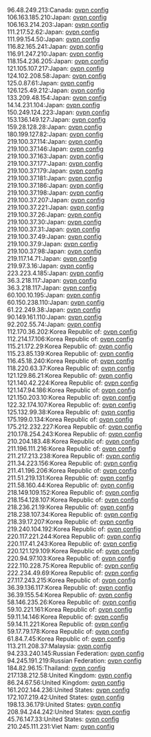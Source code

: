 96.48.249.213:Canada: [ovpn config](vpn/96_48_249_213.ovpn)  
106.163.185.210:Japan: [ovpn config](vpn/106_163_185_210.ovpn)  
106.163.214.203:Japan: [ovpn config](vpn/106_163_214_203.ovpn)  
111.217.52.62:Japan: [ovpn config](vpn/111_217_52_62.ovpn)  
111.99.154.50:Japan: [ovpn config](vpn/111_99_154_50.ovpn)  
116.82.165.241:Japan: [ovpn config](vpn/116_82_165_241.ovpn)  
116.91.247.210:Japan: [ovpn config](vpn/116_91_247_210.ovpn)  
118.154.236.205:Japan: [ovpn config](vpn/118_154_236_205.ovpn)  
121.105.107.217:Japan: [ovpn config](vpn/121_105_107_217.ovpn)  
124.102.208.58:Japan: [ovpn config](vpn/124_102_208_58.ovpn)  
125.0.87.61:Japan: [ovpn config](vpn/125_0_87_61.ovpn)  
126.125.49.212:Japan: [ovpn config](vpn/126_125_49_212.ovpn)  
133.209.48.154:Japan: [ovpn config](vpn/133_209_48_154.ovpn)  
14.14.231.104:Japan: [ovpn config](vpn/14_14_231_104.ovpn)  
150.249.124.223:Japan: [ovpn config](vpn/150_249_124_223.ovpn)  
153.136.149.127:Japan: [ovpn config](vpn/153_136_149_127.ovpn)  
159.28.128.28:Japan: [ovpn config](vpn/159_28_128_28.ovpn)  
180.199.127.82:Japan: [ovpn config](vpn/180_199_127_82.ovpn)  
219.100.37.114:Japan: [ovpn config](vpn/219_100_37_114.ovpn)  
219.100.37.146:Japan: [ovpn config](vpn/219_100_37_146.ovpn)  
219.100.37.163:Japan: [ovpn config](vpn/219_100_37_163.ovpn)  
219.100.37.177:Japan: [ovpn config](vpn/219_100_37_177.ovpn)  
219.100.37.179:Japan: [ovpn config](vpn/219_100_37_179.ovpn)  
219.100.37.181:Japan: [ovpn config](vpn/219_100_37_181.ovpn)  
219.100.37.186:Japan: [ovpn config](vpn/219_100_37_186.ovpn)  
219.100.37.198:Japan: [ovpn config](vpn/219_100_37_198.ovpn)  
219.100.37.207:Japan: [ovpn config](vpn/219_100_37_207.ovpn)  
219.100.37.221:Japan: [ovpn config](vpn/219_100_37_221.ovpn)  
219.100.37.26:Japan: [ovpn config](vpn/219_100_37_26.ovpn)  
219.100.37.30:Japan: [ovpn config](vpn/219_100_37_30.ovpn)  
219.100.37.31:Japan: [ovpn config](vpn/219_100_37_31.ovpn)  
219.100.37.49:Japan: [ovpn config](vpn/219_100_37_49.ovpn)  
219.100.37.9:Japan: [ovpn config](vpn/219_100_37_9.ovpn)  
219.100.37.98:Japan: [ovpn config](vpn/219_100_37_98.ovpn)  
219.117.14.71:Japan: [ovpn config](vpn/219_117_14_71.ovpn)  
219.97.3.16:Japan: [ovpn config](vpn/219_97_3_16.ovpn)  
223.223.4.185:Japan: [ovpn config](vpn/223_223_4_185.ovpn)  
36.3.218.117:Japan: [ovpn config](vpn/36_3_218_117.ovpn)  
36.3.218.117:Japan: [ovpn config](vpn/36_3_218_117.ovpn)  
60.100.10.195:Japan: [ovpn config](vpn/60_100_10_195.ovpn)  
60.150.238.110:Japan: [ovpn config](vpn/60_150_238_110.ovpn)  
61.22.249.38:Japan: [ovpn config](vpn/61_22_249_38.ovpn)  
90.149.161.110:Japan: [ovpn config](vpn/90_149_161_110.ovpn)  
92.202.55.74:Japan: [ovpn config](vpn/92_202_55_74.ovpn)  
112.170.36.202:Korea Republic of: [ovpn config](vpn/112_170_36_202.ovpn)  
112.214.17.106:Korea Republic of: [ovpn config](vpn/112_214_17_106.ovpn)  
115.21.172.29:Korea Republic of: [ovpn config](vpn/115_21_172_29.ovpn)  
115.23.85.139:Korea Republic of: [ovpn config](vpn/115_23_85_139.ovpn)  
116.45.18.240:Korea Republic of: [ovpn config](vpn/116_45_18_240.ovpn)  
118.220.63.37:Korea Republic of: [ovpn config](vpn/118_220_63_37.ovpn)  
121.129.86.21:Korea Republic of: [ovpn config](vpn/121_129_86_21.ovpn)  
121.140.42.224:Korea Republic of: [ovpn config](vpn/121_140_42_224.ovpn)  
121.147.94.186:Korea Republic of: [ovpn config](vpn/121_147_94_186.ovpn)  
121.150.203.10:Korea Republic of: [ovpn config](vpn/121_150_203_10.ovpn)  
122.32.174.107:Korea Republic of: [ovpn config](vpn/122_32_174_107.ovpn)  
125.132.99.38:Korea Republic of: [ovpn config](vpn/125_132_99_38.ovpn)  
175.199.0.134:Korea Republic of: [ovpn config](vpn/175_199_0_134.ovpn)  
175.212.232.227:Korea Republic of: [ovpn config](vpn/175_212_232_227.ovpn)  
210.178.254.243:Korea Republic of: [ovpn config](vpn/210_178_254_243.ovpn)  
210.204.183.48:Korea Republic of: [ovpn config](vpn/210_204_183_48.ovpn)  
211.196.111.216:Korea Republic of: [ovpn config](vpn/211_196_111_216.ovpn)  
211.217.213.238:Korea Republic of: [ovpn config](vpn/211_217_213_238.ovpn)  
211.34.223.156:Korea Republic of: [ovpn config](vpn/211_34_223_156.ovpn)  
211.41.196.206:Korea Republic of: [ovpn config](vpn/211_41_196_206.ovpn)  
211.51.219.131:Korea Republic of: [ovpn config](vpn/211_51_219_131.ovpn)  
211.58.160.44:Korea Republic of: [ovpn config](vpn/211_58_160_44.ovpn)  
218.149.109.152:Korea Republic of: [ovpn config](vpn/218_149_109_152.ovpn)  
218.154.128.107:Korea Republic of: [ovpn config](vpn/218_154_128_107.ovpn)  
218.236.21.19:Korea Republic of: [ovpn config](vpn/218_236_21_19.ovpn)  
218.238.107.34:Korea Republic of: [ovpn config](vpn/218_238_107_34.ovpn)  
218.39.17.207:Korea Republic of: [ovpn config](vpn/218_39_17_207.ovpn)  
219.240.104.192:Korea Republic of: [ovpn config](vpn/219_240_104_192.ovpn)  
220.117.221.244:Korea Republic of: [ovpn config](vpn/220_117_221_244.ovpn)  
220.117.41.243:Korea Republic of: [ovpn config](vpn/220_117_41_243.ovpn)  
220.121.129.109:Korea Republic of: [ovpn config](vpn/220_121_129_109.ovpn)  
220.94.97.103:Korea Republic of: [ovpn config](vpn/220_94_97_103.ovpn)  
222.110.228.75:Korea Republic of: [ovpn config](vpn/222_110_228_75.ovpn)  
222.234.49.69:Korea Republic of: [ovpn config](vpn/222_234_49_69.ovpn)  
27.117.243.215:Korea Republic of: [ovpn config](vpn/27_117_243_215.ovpn)  
36.39.136.117:Korea Republic of: [ovpn config](vpn/36_39_136_117.ovpn)  
36.39.155.54:Korea Republic of: [ovpn config](vpn/36_39_155_54.ovpn)  
58.146.235.26:Korea Republic of: [ovpn config](vpn/58_146_235_26.ovpn)  
59.10.221.161:Korea Republic of: [ovpn config](vpn/59_10_221_161.ovpn)  
59.11.14.146:Korea Republic of: [ovpn config](vpn/59_11_14_146.ovpn)  
59.14.11.221:Korea Republic of: [ovpn config](vpn/59_14_11_221.ovpn)  
59.17.79.178:Korea Republic of: [ovpn config](vpn/59_17_79_178.ovpn)  
61.84.7.45:Korea Republic of: [ovpn config](vpn/61_84_7_45.ovpn)  
113.211.208.37:Malaysia: [ovpn config](vpn/113_211_208_37.ovpn)  
94.233.240.145:Russian Federation: [ovpn config](vpn/94_233_240_145.ovpn)  
94.245.191.219:Russian Federation: [ovpn config](vpn/94_245_191_219.ovpn)  
184.82.96.15:Thailand: [ovpn config](vpn/184_82_96_15.ovpn)  
217.138.212.58:United Kingdom: [ovpn config](vpn/217_138_212_58.ovpn)  
86.24.67.56:United Kingdom: [ovpn config](vpn/86_24_67_56.ovpn)  
161.202.144.236:United States: [ovpn config](vpn/161_202_144_236.ovpn)  
172.107.219.42:United States: [ovpn config](vpn/172_107_219_42.ovpn)  
198.13.36.179:United States: [ovpn config](vpn/198_13_36_179.ovpn)  
208.94.244.242:United States: [ovpn config](vpn/208_94_244_242.ovpn)  
45.76.147.33:United States: [ovpn config](vpn/45_76_147_33.ovpn)  
210.245.111.231:Viet Nam: [ovpn config](vpn/210_245_111_231.ovpn)  

